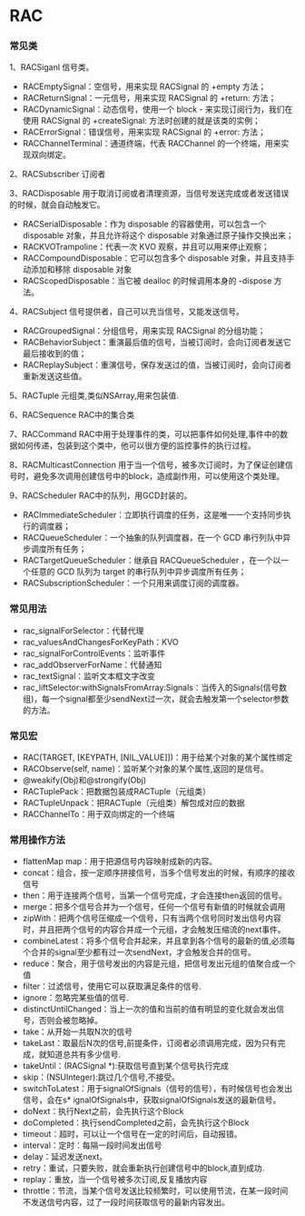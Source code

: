 # RAC

### 常见类

1、RACSiganl 信号类。

* RACEmptySignal：空信号，用来实现 RACSignal 的 +empty 方法；
* RACReturnSignal：一元信号，用来实现 RACSignal 的 +return: 方法；
* RACDynamicSignal：动态信号，使用一个 block - 来实现订阅行为，我们在使用 RACSignal 的 +createSignal: 方法时创建的就是该类的实例；
* RACErrorSignal：错误信号，用来实现 RACSignal 的 +error: 方法；
* RACChannelTerminal：通道终端，代表 RACChannel 的一个终端，用来实现双向绑定。

2、RACSubscriber 订阅者

3、RACDisposable 用于取消订阅或者清理资源，当信号发送完成或者发送错误的时候，就会自动触发它。

* RACSerialDisposable：作为 disposable 的容器使用，可以包含一个 disposable 对象，并且允许将这个 disposable 对象通过原子操作交换出来；
* RACKVOTrampoline：代表一次 KVO 观察，并且可以用来停止观察；
* RACCompoundDisposable：它可以包含多个 disposable 对象，并且支持手动添加和移除 disposable 对象
* RACScopedDisposable：当它被 dealloc 的时候调用本身的 -dispose 方法。

4、RACSubject 信号提供者，自己可以充当信号，又能发送信号。

* RACGroupedSignal：分组信号，用来实现 RACSignal 的分组功能；
* RACBehaviorSubject：重演最后值的信号，当被订阅时，会向订阅者发送它最后接收到的值；
* RACReplaySubject：重演信号，保存发送过的值，当被订阅时，会向订阅者重新发送这些值。

5、RACTuple 元组类,类似NSArray,用来包装值.

6、RACSequence RAC中的集合类

7、RACCommand RAC中用于处理事件的类，可以把事件如何处理,事件中的数据如何传递，包装到这个类中，他可以很方便的监控事件的执行过程。

8、RACMulticastConnection 用于当一个信号，被多次订阅时，为了保证创建信号时，避免多次调用创建信号中的block，造成副作用，可以使用这个类处理。

9、RACScheduler RAC中的队列，用GCD封装的。

* RACImmediateScheduler：立即执行调度的任务，这是唯一一个支持同步执行的调度器；
* RACQueueScheduler：一个抽象的队列调度器，在一个 GCD 串行列队中异步调度所有任务；
* RACTargetQueueScheduler：继承自 RACQueueScheduler ，在一个以一个任意的 GCD 队列为 target 的串行队列中异步调度所有任务；
* RACSubscriptionScheduler：一个只用来调度订阅的调度器。

### 常见用法

* rac_signalForSelector：代替代理
* rac_valuesAndChangesForKeyPath：KVO
* rac_signalForControlEvents：监听事件
* rac_addObserverForName：代替通知
* rac_textSignal：监听文本框文字改变
* rac_liftSelector:withSignalsFromArray:Signals：当传入的Signals(信号数组)，每一个signal都至少sendNext过一次，就会去触发第一个selector参数的方法。

### 常见宏

* RAC(TARGET, [KEYPATH, [NIL_VALUE]])：用于给某个对象的某个属性绑定
* RACObserve(self, name)：监听某个对象的某个属性,返回的是信号。
* @weakify(Obj)和@strongify(Obj)
* RACTuplePack：把数据包装成RACTuple（元组类）
* RACTupleUnpack：把RACTuple（元组类）解包成对应的数据
* RACChannelTo：用于双向绑定的一个终端

### 常用操作方法

* flattenMap map：用于把源信号内容映射成新的内容。
* concat：组合，按一定顺序拼接信号，当多个信号发出的时候，有顺序的接收信号
* then：用于连接两个信号，当第一个信号完成，才会连接then返回的信号。
* merge：把多个信号合并为一个信号，任何一个信号有新值的时候就会调用
* zipWith：把两个信号压缩成一个信号，只有当两个信号同时发出信号内容时，并且把两个信号的内容合并成一个元组，才会触发压缩流的next事件。
* combineLatest：将多个信号合并起来，并且拿到各个信号的最新的值,必须每个合并的signal至少都有过一次sendNext，才会触发合并的信号。
* reduce：聚合，用于信号发出的内容是元组，把信号发出元组的值聚合成一个值
* filter：过滤信号，使用它可以获取满足条件的信号.
* ignore：忽略完某些值的信号.
* distinctUntilChanged：当上一次的值和当前的值有明显的变化就会发出信号，否则会被忽略掉。
* take：从开始一共取N次的信号
* takeLast：取最后N次的信号,前提条件，订阅者必须调用完成，因为只有完成，就知道总共有多少信号.
* takeUntil：(RACSignal *):获取信号直到某个信号执行完成
* skip：(NSUInteger):跳过几个信号,不接受。
* switchToLatest：用于signalOfSignals（信号的信号），有时候信号也会发出信号，会在s* ignalOfSignals中，获取signalOfSignals发送的最新信号。
* doNext：执行Next之前，会先执行这个Block
* doCompleted：执行sendCompleted之前，会先执行这个Block
* timeout：超时，可以让一个信号在一定的时间后，自动报错。
* interval：定时：每隔一段时间发出信号
* delay：延迟发送next。
* retry：重试，只要失败，就会重新执行创建信号中的block,直到成功.
* replay：重放，当一个信号被多次订阅,反复播放内容
* throttle：节流，当某个信号发送比较频繁时，可以使用节流，在某一段时间不发送信号内容，过了一段时间获取信号的最新内容发出。



